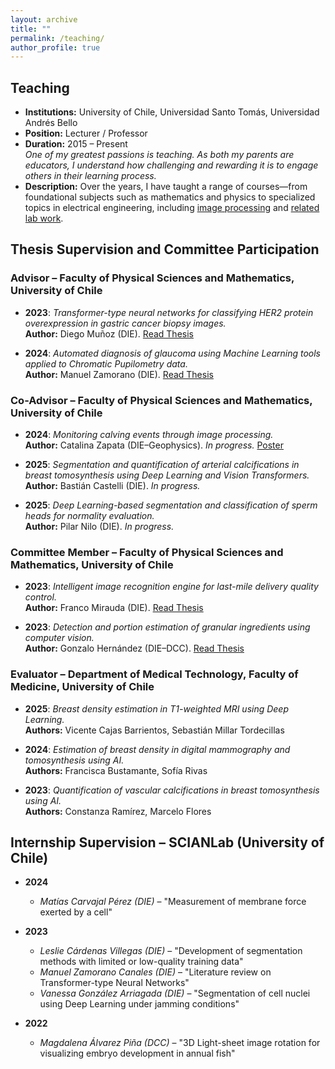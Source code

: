 ```yaml
---
layout: archive
title: ""
permalink: /teaching/
author_profile: true
---
```


## Teaching

- **Institutions:** University of Chile, Universidad Santo Tomás, Universidad Andrés Bello  
- **Position:** Lecturer / Professor  
- **Duration:** 2015 – Present  
_One of my greatest passions is teaching. As both my parents are educators, I understand how challenging and rewarding it is to engage others in their learning process._  
- **Description:** Over the years, I have taught a range of courses—from foundational subjects such as mathematics and physics to specialized topics in electrical engineering, including [image processing](https://tinyurl.com/Clases-CNC-Imagenes) and [related lab work](https://www.die.cl/academicos-jornada-parcial/).

## Thesis Supervision and Committee Participation

### **Advisor – Faculty of Physical Sciences and Mathematics, University of Chile**
- **2023**: *Transformer-type neural networks for classifying HER2 protein overexpression in gastric cancer biopsy images.*  
  **Author:** Diego Muñoz (DIE). [Read Thesis](https://repositorio.uchile.cl/bitstream/handle/2250/196732/Redes-neuronales-del-tipo-transformer-como-herramienta-de-clasificacion-de-sobreexpresion-de-proteina-HER2-en-imagenes-de-biopsias-de-cancer-gastrico.pdf?sequence=1&isAllowed=y)

- **2024**: *Automated diagnosis of glaucoma using Machine Learning tools applied to Chromatic Pupilometry data.*  
  **Author:** Manuel Zamorano (DIE). [Read Thesis](https://repositorio.uchile.cl/handle/2250/204385)

### **Co-Advisor – Faculty of Physical Sciences and Mathematics, University of Chile**
- **2024**: *Monitoring calving events through image processing.*  
  **Author:** Catalina Zapata (DIE–Geophysics). *In progress.*  [Poster](https://www.cec.uchile.cl/~canavarr/Posters/2024_AdvancedGlacier_Zapata.pdf)

- **2025**: *Segmentation and quantification of arterial calcifications in breast tomosynthesis using Deep Learning and Vision Transformers.*  
  **Author:** Bastián Castelli (DIE). *In progress.*

- **2025**: *Deep Learning-based segmentation and classification of sperm heads for normality evaluation.*  
  **Author:** Pilar Nilo (DIE). *In progress.*

### **Committee Member – Faculty of Physical Sciences and Mathematics, University of Chile**
- **2023**: *Intelligent image recognition engine for last-mile delivery quality control.*  
  **Author:** Franco Mirauda (DIE).  [Read Thesis](https://repositorio.uchile.cl/bitstream/handle/2250/192990/Desarrollo-de-un-motor-de-reconocimiento-de-imagenes-inteligente-para-fotos-de-pruebas-de-despacho-en-ultima-milla.pdf?sequence=1&isAllowed=y)

- **2023**: *Detection and portion estimation of granular ingredients using computer vision.*  
  **Author:** Gonzalo Hernández (DIE–DCC).  [Read Thesis](https://repositorio.uchile.cl/bitstream/handle/2250/199465/Detecci%c3%b3n-y-estimaci%c3%b3n-de-porci%c3%b3n-para-ingredientes.pdf?sequence=1&isAllowed=y)

### **Evaluator – Department of Medical Technology, Faculty of Medicine, University of Chile**
- **2025**: *Breast density estimation in T1-weighted MRI using Deep Learning.*  
  **Authors:** Vicente Cajas Barrientos, Sebastián Millar Tordecillas

- **2024**: *Estimation of breast density in digital mammography and tomosynthesis using AI.*  
  **Authors:** Francisca Bustamante, Sofía Rivas

- **2023**: *Quantification of vascular calcifications in breast tomosynthesis using AI.*  
  **Authors:** Constanza Ramírez, Marcelo Flores

## Internship Supervision – SCIANLab (University of Chile)

- **2024**  
  - *Matías Carvajal Pérez (DIE)* – "Measurement of membrane force exerted by a cell"

- **2023**  
  - *Leslie Cárdenas Villegas (DIE)* – "Development of segmentation methods with limited or low-quality training data"  
  - *Manuel Zamorano Canales (DIE)* – "Literature review on Transformer-type Neural Networks"  
  - *Vanessa González Arriagada (DIE)* – "Segmentation of cell nuclei using Deep Learning under jamming conditions"

- **2022**  
  - *Magdalena Álvarez Piña (DCC)* – "3D Light-sheet image rotation for visualizing embryo development in annual fish"

